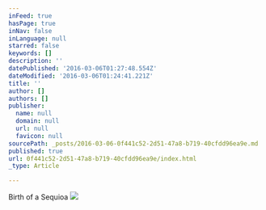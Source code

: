 ```yaml
---
inFeed: true
hasPage: true
inNav: false
inLanguage: null
starred: false
keywords: []
description: ''
datePublished: '2016-03-06T01:27:48.554Z'
dateModified: '2016-03-06T01:24:41.221Z'
title: ''
author: []
authors: []
publisher:
  name: null
  domain: null
  url: null
  favicon: null
sourcePath: _posts/2016-03-06-0f441c52-2d51-47a8-b719-40cfdd96ea9e.md
published: true
url: 0f441c52-2d51-47a8-b719-40cfdd96ea9e/index.html
_type: Article

---
```

Birth of a Sequioa
![](https://the-grid-user-content.s3-us-west-2.amazonaws.com/f48c1d7c-2253-4dee-9c8c-59b44378b2f1.jpg)